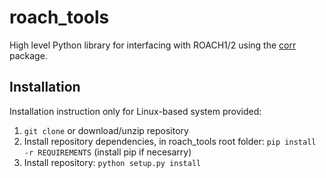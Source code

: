 # roach_tools

High level Python library for interfacing with ROACH1/2 using the [corr](https://github.com/ska-sa/corr) package.

## Installation

Installation instruction only for Linux-based system provided:

1. `git clone` or download/unzip repository
2. Install repository dependencies, in roach_tools root folder: `pip install -r REQUIREMENTS` (install pip if necesarry)
3. Install repository: `python setup.py install`
